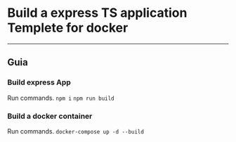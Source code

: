 # Build a express TS application Templete for docker

---

## Guia

### Build express App
Run commands.
`npm i`
`npm run build`

### Build a docker container
Run commands.
`docker-compose up -d --build`
